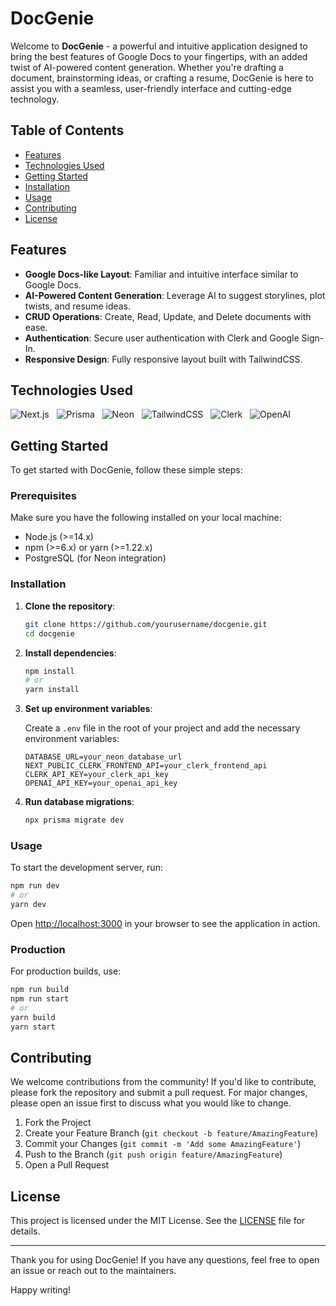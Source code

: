 # DocGenie

Welcome to **DocGenie** - a powerful and intuitive application designed to bring the best features of Google Docs to your fingertips, with an added twist of AI-powered content generation. Whether you're drafting a document, brainstorming ideas, or crafting a resume, DocGenie is here to assist you with a seamless, user-friendly interface and cutting-edge technology.

## Table of Contents

- [Features](#features)
- [Technologies Used](#technologies-used)
- [Getting Started](#getting-started)
- [Installation](#installation)
- [Usage](#usage)
- [Contributing](#contributing)
- [License](#license)

## Features

- **Google Docs-like Layout**: Familiar and intuitive interface similar to Google Docs.
- **AI-Powered Content Generation**: Leverage AI to suggest storylines, plot twists, and resume ideas.
- **CRUD Operations**: Create, Read, Update, and Delete documents with ease.
- **Authentication**: Secure user authentication with Clerk and Google Sign-In.
- **Responsive Design**: Fully responsive layout built with TailwindCSS.

## Technologies Used


![Next.js](https://img.shields.io/badge/Next.js-000000?style=for-the-badge&logo=nextdotjs&logoColor=white) &nbsp;
![Prisma](https://img.shields.io/badge/Prisma-2D3748?style=for-the-badge&logo=prisma&logoColor=white) &nbsp;
![Neon](https://img.shields.io/badge/Neon-0099FF?style=for-the-badge&logo=postgresql&logoColor=white) &nbsp;
![TailwindCSS](https://img.shields.io/badge/TailwindCSS-38B2AC?style=for-the-badge&logo=tailwind-css&logoColor=white) &nbsp;
![Clerk](https://img.shields.io/badge/Clerk-3A3A3A?style=for-the-badge&logo=clerk&logoColor=white) &nbsp;
![OpenAI](https://img.shields.io/badge/OpenAI-412991?style=for-the-badge&logo=openai&logoColor=white)



## Getting Started

To get started with DocGenie, follow these simple steps:

### Prerequisites

Make sure you have the following installed on your local machine:

- Node.js (>=14.x)
- npm (>=6.x) or yarn (>=1.22.x)
- PostgreSQL (for Neon integration)

### Installation

1. **Clone the repository**:

    ```bash
    git clone https://github.com/yourusername/docgenie.git
    cd docgenie
    ```

2. **Install dependencies**:

    ```bash
    npm install
    # or
    yarn install
    ```

3. **Set up environment variables**:

    Create a `.env` file in the root of your project and add the necessary environment variables:

    ```plaintext
    DATABASE_URL=your_neon_database_url
    NEXT_PUBLIC_CLERK_FRONTEND_API=your_clerk_frontend_api
    CLERK_API_KEY=your_clerk_api_key
    OPENAI_API_KEY=your_openai_api_key
    ```

4. **Run database migrations**:

    ```bash
    npx prisma migrate dev
    ```

### Usage

To start the development server, run:

```bash
npm run dev
# or
yarn dev
```

Open [http://localhost:3000](http://localhost:3000) in your browser to see the application in action.

### Production

For production builds, use:

```bash
npm run build
npm run start
# or
yarn build
yarn start
```

## Contributing

We welcome contributions from the community! If you'd like to contribute, please fork the repository and submit a pull request. For major changes, please open an issue first to discuss what you would like to change.

1. Fork the Project
2. Create your Feature Branch (`git checkout -b feature/AmazingFeature`)
3. Commit your Changes (`git commit -m 'Add some AmazingFeature'`)
4. Push to the Branch (`git push origin feature/AmazingFeature`)
5. Open a Pull Request

## License

This project is licensed under the MIT License. See the [LICENSE](LICENSE) file for details.

---

Thank you for using DocGenie! If you have any questions, feel free to open an issue or reach out to the maintainers.

Happy writing!